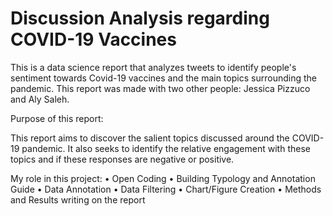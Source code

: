 # Discussion Analysis regarding COVID-19 Vaccines

This is a data science report that analyzes tweets to identify people's sentiment towards Covid-19 vaccines and the main topics surrounding the pandemic. This report was made with two other people: Jessica Pizzuco and Aly Saleh.

Purpose of this report:

This report aims to discover the salient topics discussed around the COVID-19 pandemic. It also seeks to identify the relative engagement with these topics and if these responses are negative or positive.

My role in this project:
• Open Coding
• Building Typology and Annotation Guide 
• Data Annotation
• Data Filtering
• Chart/Figure Creation
• Methods and Results writing on the report
